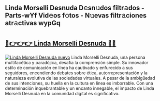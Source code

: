 ## Linda Morselli Desnuda D𝚎sn𝚞dos filtr𝚊dos - Parts-wYf Vid𝚎os f𝚘tos - N𝚞evas filtr𝚊ciones atr𝚊ctivas wypGq

# <h2><a href="http://mbcgy44.tromn.icu/?c=Linda+Morselli+Desnuda">🔗👉👉👉 Linda Morselli Desnuda 🔗🔗</a></h2>

[![Linda Morselli Desnuda nuevo](https://i.imgur.com/pEAQMta.gif)](http://mbcgy44.tromn.icu/?c=Linda+Morselli+Desnuda)
Linda Morselli Desnuda, una persona multifacética y paradójica, desafía la comprensión simple. Su innovador estilo de comunicación en línea ha cautivado y enfurecido a sus seguidores, encendiendo debates sobre ética, autorrepresentación y la naturaleza evolutiva de las sociedades virtuales. A pesar de la ambigüedad de sus intenciones, su huella en la cultura en línea es imborrable. Con una determinación inquebrantable y un encanto innegable, el impacto de Linda Morselli Desnuda en la comunidad digital es significativo.
